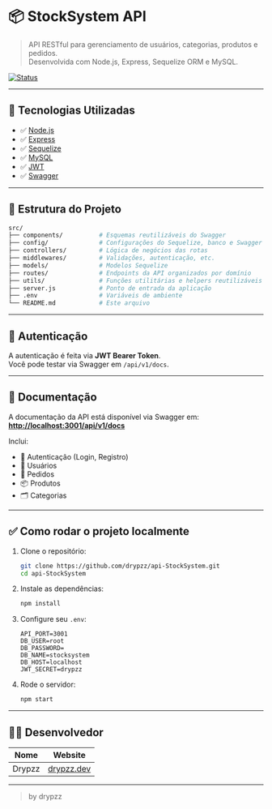# 📦 StockSystem API

> API RESTful para gerenciamento de usuários, categorias, produtos e pedidos.  
Desenvolvida com Node.js, Express, Sequelize ORM e MySQL.

[![Status](https://img.shields.io/badge/status-completo-green.svg)]()

---

## 🚀 Tecnologias Utilizadas

- ✅ [Node.js](https://nodejs.org/)
- ✅ [Express](https://expressjs.com/)
- ✅ [Sequelize](https://sequelize.org/)
- ✅ [MySQL](https://www.mysql.com/)
- ✅ [JWT](https://jwt.io/)
- ✅ [Swagger](https://swagger.io/)

---

## 📁 Estrutura do Projeto

```bash
src/
├── components/          # Esquemas reutilizáveis do Swagger
├── config/              # Configurações do Sequelize, banco e Swagger
├── controllers/         # Lógica de negócios das rotas
├── middlewares/         # Validações, autenticação, etc.
├── models/              # Modelos Sequelize
├── routes/              # Endpoints da API organizados por domínio
├── utils/               # Funções utilitárias e helpers reutilizáveis (ex: formatação, validações, cálculos)
├── server.js            # Ponto de entrada da aplicação
├── .env                 # Variáveis de ambiente
└── README.md            # Este arquivo
```

---

## 🔐 Autenticação

A autenticação é feita via **JWT Bearer Token**.  
Você pode testar via Swagger em `/api/v1/docs`.

---

## 📄 Documentação

A documentação da API está disponível via Swagger em:  
**[http://localhost:3001/api/v1/docs](http://localhost:3001/api/v1/docs)**

Inclui:

- 🔑 Autenticação (Login, Registro)
- 👤 Usuários
- 🛒 Pedidos
- 📦 Produtos
- 🗂️ Categorias

---

## ✅ Como rodar o projeto localmente

1. Clone o repositório:
   ```bash
   git clone https://github.com/drypzz/api-StockSystem.git
   cd api-StockSystem
   ```

2. Instale as dependências:
   ```bash
   npm install
   ```

3. Configure seu `.env`:
   ```env
   API_PORT=3001
   DB_USER=root
   DB_PASSWORD=
   DB_NAME=stocksystem
   DB_HOST=localhost
   JWT_SECRET=drypzz
   ```

4. Rode o servidor:
   ```bash
   npm start
   ```

---

## 👨‍💻 Desenvolvedor

| Nome     | Website                   |
|----------|---------------------------|
| Drypzz   | [drypzz.dev](https://drypzz.netlify.app) |

---

> by drypzz
